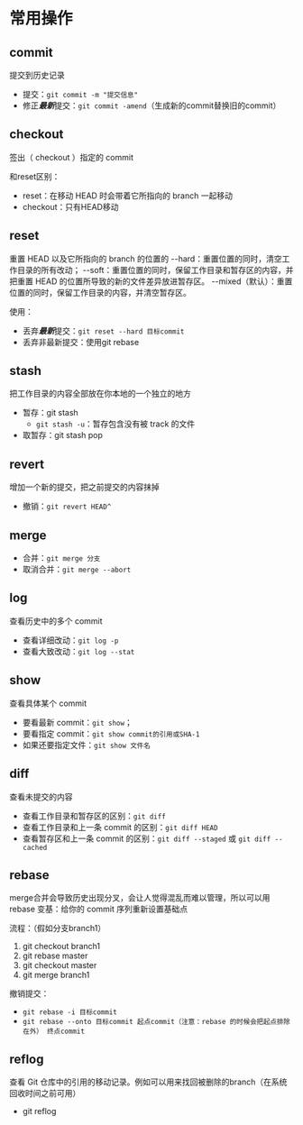 # 常用操作

## commit
提交到历史记录
- 提交：`git commit -m "提交信息"`
- 修正***最新***提交：`git commit -amend`（生成新的commit替换旧的commit）

## checkout
签出（ checkout ）指定的 commit

和reset区别：
- reset：在移动 HEAD 时会带着它所指向的 branch 一起移动
- checkout：只有HEAD移动

## reset
重置 HEAD 以及它所指向的 branch 的位置的
--hard：重置位置的同时，清空工作目录的所有改动；
--soft：重置位置的同时，保留工作目录和暂存区的内容，并把重置 HEAD 的位置所导致的新的文件差异放进暂存区。
--mixed（默认）：重置位置的同时，保留工作目录的内容，并清空暂存区。

使用：
- 丢弃***最新***提交：`git reset --hard 目标commit`
- 丢弃非最新提交：使用git rebase

## stash
把工作目录的内容全部放在你本地的一个独立的地方
- 暂存：git stash
    - `git stash -u`：暂存包含没有被 track 的文件
- 取暂存：git stash pop

## revert
增加一个新的提交，把之前提交的内容抹掉
- 撤销：`git revert HEAD^`

## merge
- 合并：`git merge 分支`
- 取消合并：`git merge --abort`

## log
查看历史中的多个 commit

- 查看详细改动：`git log -p`
- 查看大致改动：`git log --stat`

## show
查看具体某个 commit

- 要看最新 commit：`git show`；
- 要看指定 commit：`git show commit的引用或SHA-1`
- 如果还要指定文件：`git show 文件名`

## diff
查看未提交的内容

- 查看工作目录和暂存区的区别：`git diff`
- 查看工作目录和上一条 commit 的区别：`git diff HEAD`
- 查看暂存区和上一条 commit 的区别：`git diff --staged` 或 `git diff --cached`

## rebase
merge合并会导致历史出现分叉，会让人觉得混乱而难以管理，所以可以用rebase
变基：给你的 commit 序列重新设置基础点

流程：（假如分支branch1）
1. git checkout branch1
2. git rebase master
3. git checkout master
4. git merge branch1

撤销提交：
- `git rebase -i 目标commit`
- `git rebase --onto 目标commit 起点commit（注意：rebase 的时候会把起点排除在外） 终点commit`

## reflog
查看 Git 仓库中的引用的移动记录。例如可以用来找回被删除的branch（在系统回收时间之前可用）
- git reflog

